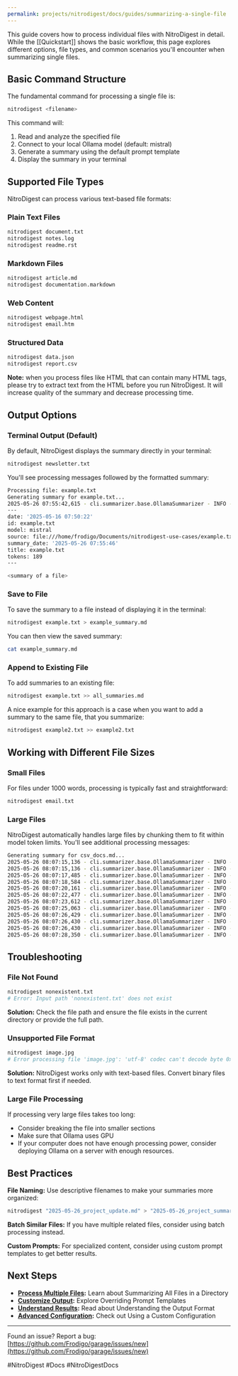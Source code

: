 ```yaml
---
permalink: projects/nitrodigest/docs/guides/summarizing-a-single-file
---
```

This guide covers how to process individual files with NitroDigest in detail. While the [[Quickstart]] shows the basic workflow, this page explores different options, file types, and common scenarios you'll encounter when summarizing single files.

## Basic Command Structure

The fundamental command for processing a single file is:

```bash
nitrodigest <filename>
```

This command will:

1. Read and analyze the specified file
2. Connect to your local Ollama model (default: mistral)
3. Generate a summary using the default prompt template
4. Display the summary in your terminal

## Supported File Types

NitroDigest can process various text-based file formats:

### Plain Text Files

```bash
nitrodigest document.txt
nitrodigest notes.log
nitrodigest readme.rst
```

### Markdown Files

```bash
nitrodigest article.md
nitrodigest documentation.markdown
```

### Web Content

```bash
nitrodigest webpage.html
nitrodigest email.htm
```

### Structured Data

```bash
nitrodigest data.json
nitrodigest report.csv
```

**Note:** when you process files like HTML that can contain many HTML tags, please try to extract text from the HTML before you run NitroDigest. It will increase quality of the summary and decrease processing time.

## Output Options

### Terminal Output (Default)

By default, NitroDigest displays the summary directly in your terminal:

```bash
nitrodigest newsletter.txt
```

You'll see processing messages followed by the formatted summary:

```bash
Processing file: example.txt
Generating summary for example.txt...
2025-05-26 07:55:42,615 - cli.summarizer.base.OllamaSummarizer - INFO - Sending request to Ollama API using model mistral
---
date: '2025-05-16 07:50:22'
id: example.txt
model: mistral
source: file:///home/frodigo/Documents/nitrodigest-use-cases/example.txt
summary_date: '2025-05-26 07:55:46'
title: example.txt
tokens: 189
---

<summary of a file>

```

### Save to File

To save the summary to a file instead of displaying it in the terminal:

```bash
nitrodigest example.txt > example_summary.md
```

You can then view the saved summary:

```bash
cat example_summary.md
```

### Append to Existing File

To add summaries to an existing file:

```bash
nitrodigest example.txt >> all_summaries.md
```

A nice example for this approach is a case when you want to add a summary to the same file, that you summarize:

```bash
nitrodigest example2.txt >> example2.txt
```

## Working with Different File Sizes

### Small Files

For files under 1000 words, processing is typically fast and straightforward:

```bash
nitrodigest email.txt
```

### Large Files

NitroDigest automatically handles large files by chunking them to fit within model token limits. You'll see additional processing messages:

```bash
Generating summary for csv_docs.md...
2025-05-26 08:07:15,136 - cli.summarizer.base.OllamaSummarizer - INFO - Content exceeds token budget. Splitting into 7 chunks.
2025-05-26 08:07:15,136 - cli.summarizer.base.OllamaSummarizer - INFO - Processing chunk 1/7
2025-05-26 08:07:17,485 - cli.summarizer.base.OllamaSummarizer - INFO - Processing chunk 2/7
2025-05-26 08:07:18,584 - cli.summarizer.base.OllamaSummarizer - INFO - Processing chunk 3/7
2025-05-26 08:07:20,161 - cli.summarizer.base.OllamaSummarizer - INFO - Processing chunk 4/7
2025-05-26 08:07:22,477 - cli.summarizer.base.OllamaSummarizer - INFO - Processing chunk 5/7
2025-05-26 08:07:23,612 - cli.summarizer.base.OllamaSummarizer - INFO - Processing chunk 6/7
2025-05-26 08:07:25,063 - cli.summarizer.base.OllamaSummarizer - INFO - Processing chunk 7/7
2025-05-26 08:07:26,429 - cli.summarizer.base.OllamaSummarizer - INFO - Combined intermediate summaries are too long. Summarizing again.
2025-05-26 08:07:26,430 - cli.summarizer.base.OllamaSummarizer - INFO - Content exceeds token budget. Splitting into 2 chunks.
2025-05-26 08:07:26,430 - cli.summarizer.base.OllamaSummarizer - INFO - Processing chunk 1/2
2025-05-26 08:07:28,350 - cli.summarizer.base.OllamaSummarizer - INFO - Processing chunk 2/2

```

## Troubleshooting

### File Not Found

```bash
nitrodigest nonexistent.txt
# Error: Input path 'nonexistent.txt' does not exist
```

**Solution:** Check the file path and ensure the file exists in the current directory or provide the full path.

### Unsupported File Format

```bash
nitrodigest image.jpg
# Error processing file 'image.jpg': 'utf-8' codec can't decode byte 0xff in position 0: invalid start byte

```

**Solution:** NitroDigest works only with text-based files. Convert binary files to text format first if needed.

### Large File Processing

If processing very large files takes too long:

- Consider breaking the file into smaller sections
- Make sure that Ollama uses GPU
- If your computer does not have enough processing power, consider deploying Ollama on a server with enough resources.

## Best Practices

**File Naming:** Use descriptive filenames to make your summaries more organized:

```bash
nitrodigest "2025-05-26_project_update.md" > "2025-05-26_project_summary.md"
```

**Batch Similar Files:** If you have multiple related files, consider using batch processing instead.

**Custom Prompts:** For specialized content, consider using custom prompt templates to get better results.

## Next Steps

- **[Process Multiple Files](./Summarizing%20All%20Files%20in%20a%20Directory.md):** Learn about Summarizing All Files in a Directory
- **[Customize Output](./Overriding%20Prompt%20Templates.md):** Explore Overriding Prompt Templates
- **[Understand Results](./Understanding%20the%20Output%20Format.md):** Read about Understanding the Output Format
- **[Advanced Configuration](./Using%20a%20Custom%20Configuration.md):** Check out Using a Custom Configuration

---

Found an issue? Report a bug: [https://github.com/Frodigo/garage/issues/new](https://github.com/Frodigo/garage/issues/new)

#NitroDigest #Docs #NitroDigestDocs
